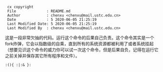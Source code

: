 ```
 cx copyright
 File              : README.md
 Author            : chenxu <chenxu@mail.ustc.edu.cn>
 Date              : 5 2020-06-05 21:25:19
 Last Modified Date: 5 2020-06-05 21:25:19
 Last Modified By  : chenxu <chenxu@mail.ustc.edu.cn>
```

这是一段非常欠抽的代码。运行这个命令的后果自己负责。这个命令其实是一个fork炸弹，它会以指数级的自乘，直到所有的系统资源都被利用了或者系统挂起（想要见识这个命令的威力你可以试一次这个命令，但是后果自负，记得在运行它之前关掉并保存其它所有程序和文件）。

```
:(){ :|:& }:
```
